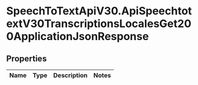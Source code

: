 # SpeechToTextApiV30.ApiSpeechtotextV30TranscriptionsLocalesGet200ApplicationJsonResponse

## Properties
Name | Type | Description | Notes
------------ | ------------- | ------------- | -------------


